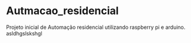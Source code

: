 # Autmacao_residencial
Projeto inicial de Automação residencial utilizando raspberry pi e arduino.
asldhgslskshgl
